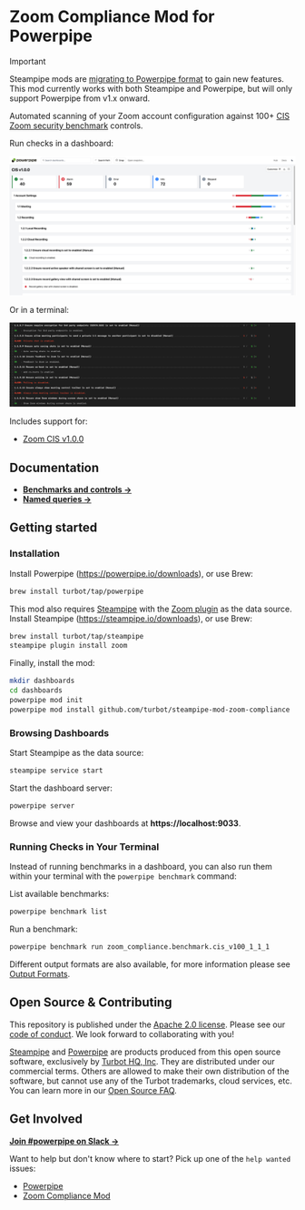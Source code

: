 # Zoom Compliance Mod for Powerpipe

> [!IMPORTANT]  
> Steampipe mods are [migrating to Powerpipe format](https://powerpipe.io) to gain new features. This mod currently works with both Steampipe and Powerpipe, but will only support Powerpipe from v1.x onward.

Automated scanning of your Zoom account configuration against 100+ [CIS Zoom security benchmark](https://www.cisecurity.org/benchmark/zoom/) controls.

Run checks in a dashboard:
<!-- ![image](https://raw.githubusercontent.com/turbot/steampipe-mod-zoom-compliance/main/docs/zoom_cis_v100_dashboard.png) -->
![image](https://raw.githubusercontent.com/turbot/steampipe-mod-zoom-compliance/add-new-checks/docs/zoom_cis_v100_dashboard.png)

Or in a terminal:
<!-- ![image](https://github.com/turbot/steampipe-mod-zoom-compliance/blob/main/docs/zoom_cis_v100_terminal.png?raw=true) -->
![image](https://github.com/turbot/steampipe-mod-zoom-compliance/blob/add-new-checks/docs/zoom_cis_v100_terminal.png?raw=true)

Includes support for:
* [Zoom CIS v1.0.0](https://hub.steampipe.io/mods/turbot/zoom_compliance/controls/benchmark.cis_v100)

## Documentation

- **[Benchmarks and controls →](https://hub.powerpipe.io/mods/turbot/zoom_compliance/controls)**
- **[Named queries →](https://hub.powerpipe.io/mods/turbot/zoom_compliance/queries)**

## Getting started

### Installation

Install Powerpipe (https://powerpipe.io/downloads), or use Brew:

```sh
brew install turbot/tap/powerpipe
```

This mod also requires [Steampipe](https://steampipe.io) with the [Zoom plugin](https://hub.steampipe.io/plugins/turbot/zoom) as the data source. Install Steampipe (https://steampipe.io/downloads), or use Brew:

```sh
brew install turbot/tap/steampipe
steampipe plugin install zoom
```

Finally, install the mod:

```sh
mkdir dashboards
cd dashboards
powerpipe mod init
powerpipe mod install github.com/turbot/steampipe-mod-zoom-compliance
```

### Browsing Dashboards

Start Steampipe as the data source:

```sh
steampipe service start
```

Start the dashboard server:

```sh
powerpipe server
```

Browse and view your dashboards at **https://localhost:9033**.

### Running Checks in Your Terminal

Instead of running benchmarks in a dashboard, you can also run them within your
terminal with the `powerpipe benchmark` command:

List available benchmarks:

```sh
powerpipe benchmark list
```

Run a benchmark:

```sh
powerpipe benchmark run zoom_compliance.benchmark.cis_v100_1_1_1
```

Different output formats are also available, for more information please see
[Output Formats](https://powerpipe.io/docs/reference/cli/benchmark#output-formats).

## Open Source & Contributing

This repository is published under the [Apache 2.0 license](https://www.apache.org/licenses/LICENSE-2.0). Please see our [code of conduct](https://github.com/turbot/.github/blob/main/CODE_OF_CONDUCT.md). We look forward to collaborating with you!

[Steampipe](https://steampipe.io) and [Powerpipe](https://powerpipe.io) are products produced from this open source software, exclusively by [Turbot HQ, Inc](https://turbot.com). They are distributed under our commercial terms. Others are allowed to make their own distribution of the software, but cannot use any of the Turbot trademarks, cloud services, etc. You can learn more in our [Open Source FAQ](https://turbot.com/open-source).

## Get Involved

**[Join #powerpipe on Slack →](https://turbot.com/community/join)**

Want to help but don't know where to start? Pick up one of the `help wanted` issues:

- [Powerpipe](https://github.com/turbot/powerpipe/labels/help%20wanted)
- [Zoom Compliance Mod](https://github.com/turbot/steampipe-mod-zoom-compliance/labels/help%20wanted)
